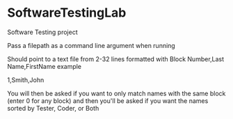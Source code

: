 # SoftwareTestingLab
Software Testing project

Pass a filepath as a command line argument when running

Should point to a text file from 2-32 lines formatted with Block Number,Last Name,FirstName example

1,Smith,John

You will then be asked if you want to only match names with the same block (enter 0 for any block) and then you'll be asked if you want the names sorted by Tester, Coder, or Both
